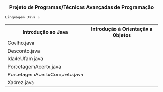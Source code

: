 <h3 align="center">Projeto de Programas/Técnicas Avançadas de Programação</h3>

`Linguagem Java ☕`

<div>
<table>
<tr><th>Introdução ao Java</th><th>Introdução à Orientação a Objetos</th></tr>
<tr><td>Coelho.java</td></tr>
<tr><td>Desconto.java</td></tr>
<tr><td>IdadeUfam.java</td></tr>
<tr><td>PorcetagemAcerto.java</td></tr>
<tr><td>PorcetagemAcertoCompleto.java</td></tr>
<tr><td>Xadrez.java</td></tr>
</table>
</div>
